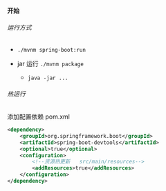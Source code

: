 #### 开始

###### 运行方式

- `./mvnm spring-boot:run`

- jar 运行  `./mvnm package`

  - `java -jar ...`

###### 热运行

 添加配置依赖 pom.xml

```xml
<dependency>
    <groupId>org.springframework.boot</groupId>
    <artifactId>spring-boot-devtools</artifactId>
    <optional>true</optional>
    <configuration>
        <!--资源热更新   src/main/resources-->
        <addResources>true</addResources>
    </configuration>
</dependency>
```

